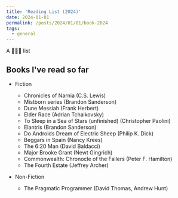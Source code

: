 ```yaml
---
title: 'Reading List (2024)'
date: 2024-01-01
permalink: /posts/2024/01/01/book-2024
tags:
  - general
---
```


A 🏃🏽‍♂️ list 

## Books I've read so far
- Fiction
    - Chronicles of Narnia (C.S. Lewis)
    - Mistborn series (Brandon Sanderson)
    - Dune Messiah (Frank Herbert)
    - Elder Race (Adrian Tchaikovsky)
    - To Sleep in a Sea of Stars (unfinished) (Christopher Paolini)
    - Elantris (Brandon Sanderson)
    - Do Androids Dream of Electric Sheep (Philip K. Dick)
    - Beggars in Spain (Nancy Krees)
    - The 6:20 Man (David Baldacci)
    - Major Brooke Grant (Newt Gingrich)
    - Commonwealth: Chronocle of the Fallers (Peter F. Hamilton)
    - The Fourth Estate (Jeffrey Archer)



- Non-Fiction
    - The Pragmatic Programmer (David Thomas, Andrew Hunt)

